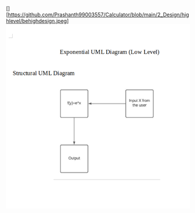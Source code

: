 [][https://github.com/Prashanth99003557/Calculator/blob/main/2_Design/highlevel/behighdesign.jpeg]
<img src="Exponential Structural UML Diagram.png"
     alt="Exponential Structural UML Diagram"
     style="float: left; margin-right: 10px;" />
